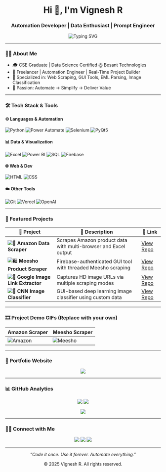<h1 align="center">Hi 👋, I'm Vignesh R</h1>
<h3 align="center">Automation Developer | Data Enthusiast | Prompt Engineer</h3>

<p align="center">
  <img src="https://readme-typing-svg.demolab.com?font=Fira+Code&size=20&pause=1000&center=true&width=435&lines=Automating+Workflows+%7C+Python+%7C+Data+%7C+AI+%7C+DevOps" alt="Typing SVG" />
</p>

---

### 👨‍💻 About Me

- 🎓 CSE Graduate | Data Science Certified @ Besant Technologies  
- 💼 Freelancer | Automation Engineer | Real-Time Project Builder  
- 🧠 Specialized in: Web Scraping, GUI Tools, EML Parsing, Image Classification  
- 🚀 Passion: Automate → Simplify → Deliver Value

---

### 🛠 Tech Stack & Tools

#### ⚙️ Languages & Automation
![Python](https://img.shields.io/badge/Python-3776AB?style=for-the-badge&logo=python&logoColor=white)
![Power Automate](https://img.shields.io/badge/Power%20Automate-0066FF?style=for-the-badge&logo=microsoft&logoColor=white)
![Selenium](https://img.shields.io/badge/Selenium-43B02A?style=for-the-badge&logo=selenium&logoColor=white)
![PyQt5](https://img.shields.io/badge/PyQt5-41CD52?style=for-the-badge&logo=qt&logoColor=white)

#### 📊 Data & Visualization
![Excel](https://img.shields.io/badge/Excel-217346?style=for-the-badge&logo=microsoft-excel&logoColor=white)
![Power BI](https://img.shields.io/badge/Power%20BI-F2C811?style=for-the-badge&logo=powerbi&logoColor=black)
![SQL](https://img.shields.io/badge/SQL-003B57?style=for-the-badge&logo=mysql&logoColor=white)
![Firebase](https://img.shields.io/badge/Firebase-FFCA28?style=for-the-badge&logo=firebase&logoColor=black)

#### 🌐 Web & Dev
![HTML](https://img.shields.io/badge/HTML5-E34F26?style=for-the-badge&logo=html5&logoColor=white)
![CSS](https://img.shields.io/badge/CSS3-1572B6?style=for-the-badge&logo=css3&logoColor=white)

#### ☁️ Other Tools
![Git](https://img.shields.io/badge/Git-F05032?style=for-the-badge&logo=git&logoColor=white)
![Vercel](https://img.shields.io/badge/Vercel-000000?style=for-the-badge&logo=vercel&logoColor=white)
![OpenAI](https://img.shields.io/badge/OpenAI-412991?style=for-the-badge&logo=openai&logoColor=white)

---

### 🌟 Featured Projects

| 💼 Project | 🎯 Description | 🔗 Link |
|-----------|----------------|--------|
| ![🛒](https://img.icons8.com/emoji/28/department-store-emoji.png) **Amazon Data Scraper** | Scrapes Amazon product data with multi-browser and Excel output | [View Repo](https://github.com/Vichu-R/Amazon-Data-Scrapper) |
| ![🛍️](https://img.icons8.com/emoji/28/shopping-bags.png) **Meesho Product Scraper** | Firebase-authenticated GUI tool with threaded Meesho scraping | [View Repo](https://github.com/Vichu-R/Meesho-Product-Scrapper) |
| ![🔎](https://img.icons8.com/emoji/28/magnifying-glass-tilted-right.png) **Google Image Link Extractor** | Captures HD image URLs via multiple scraping modes | [View Repo](https://github.com/Vichu-R/Google-Image-Link-Extractor) |
| ![🧠](https://img.icons8.com/emoji/28/brain.png) **CNN Image Classifier** | GUI-based deep learning image classifier using custom data | [View Repo](https://github.com/Vichu-R/CNN-Image-Classifier) |

---

### 🎞️ Project Demo GIFs (Replace with your own)

| Amazon Scraper | Meesho Scraper |
|----------------|----------------|
| ![Amazon](https://media.giphy.com/media/v1.Y2lkPTc5MGI3NjExeWI2ZHBzM2s0YmhjdzZ0N3ZsbnR4Z2dlZDBubTR2aTB1cTQ0Z3F0YyZlcD12MV9naWZzX3NlYXJjaCZjdD1n/xT0xeJpnrWC4XWblEk/giphy.gif) | ![Meesho](https://media.giphy.com/media/3o7aCTfyhYawdOXcFW/giphy.gif) |

---

### 🔗 Portfolio Website

<p align="center">
  <a href="https://vignesh-r-portfolio.vercel.app" target="_blank">
    <img src="https://img.shields.io/badge/🚀%20Visit%20My%20Portfolio-00c896?style=for-the-badge&logo=vercel&logoColor=white"/>
  </a>
</p>

---

### 📊 GitHub Analytics

<p align="center">
  <img src="https://github-readme-stats.vercel.app/api?username=Vichu-R&show_icons=true&theme=radical" />
  <img src="https://github-readme-streak-stats.herokuapp.com/?user=Vichu-R&theme=radical" />
</p>

<p align="center">
  <img src="https://github-profile-trophy.vercel.app/?username=Vichu-R&theme=radical&no-frame=true&margin-w=10&row=1&column=6" />
</p>

---

### 🧑‍💼 Connect with Me

<p align="center">
  <a href="mailto:vignesh.rajeshkumar2003@gmail.com"><img src="https://img.shields.io/badge/Gmail-EA4335?style=for-the-badge&logo=gmail&logoColor=white"/></a>
  <a href="https://www.linkedin.com/in/vignesh-r-2003/" target="_blank"><img src="https://img.shields.io/badge/LinkedIn-0A66C2?style=for-the-badge&logo=linkedin&logoColor=white"/></a>
  <a href="https://github.com/Vichu-R"><img src="https://img.shields.io/badge/GitHub-171515?style=for-the-badge&logo=github&logoColor=white"/></a>
</p>

---

<p align="center"><i>“Code it once. Use it forever. Automate everything.”</i></p>
<p align="center">© 2025 Vignesh R. All rights reserved.</p>
